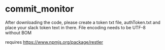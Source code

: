 # commit_monitor

After downloading the code, please create a token txt file, authToken.txt and place your slack token text in there. File encoding needs to be UTF-8 without BOM

requires https://www.npmjs.org/package/restler